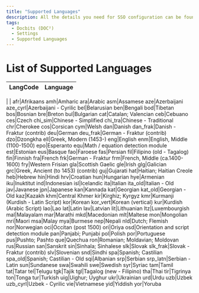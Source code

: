 ```yaml
---
title: "Supported Languages"
description: All the details you need for SSO configuration can be found in SSO Service Provider Settings of Docbits (DOC²). From needed Entity ID, SSO URL to the Certificate.
tags:
  - Docbits (DOC²)
  - Settings
  - Supported Languages
---
```


# List of Supported Languages

**LangCode**|**Language**
-----|-----
 | 
 | 
afr|Afrikaans
amh|Amharic
ara|Arabic
asm|Assamese
aze|Azerbaijani
aze\_cyrl|Azerbaijani - Cyrilic
bel|Belarusian
ben|Bengali
bod|Tibetan
bos|Bosnian
bre|Breton
bul|Bulgarian
cat|Catalan; Valencian
ceb|Cebuano
ces|Czech
chi\_sim|Chinese - Simplified
chi\_tra|Chinese - Traditional
chr|Cherokee
cos|Corsican
cym|Welsh
dan|Danish
dan\_frak|Danish - Fraktur (contrib)
deu|German
deu\_frak|German - Fraktur (contrib)
dzo|Dzongkha
ell|Greek, Modern (1453-)
eng|English
enm|English, Middle (1100-1500)
epo|Esperanto
equ|Math / equation detection module
est|Estonian
eus|Basque
fao|Faroese
fas|Persian
fil|Filipino (old - Tagalog)
fin|Finnish
fra|French
frk|German - Fraktur
frm|French, Middle (ca.1400-1600)
fry|Western Frisian
gla|Scottish Gaelic
gle|Irish
glg|Galician
grc|Greek, Ancient (to 1453) (contrib)
guj|Gujarati
hat|Haitian; Haitian Creole
heb|Hebrew
hin|Hindi
hrv|Croatian
hun|Hungarian
hye|Armenian
iku|Inuktitut
ind|Indonesian
isl|Icelandic
ita|Italian
ita\_old|Italian - Old
jav|Javanese
jpn|Japanese
kan|Kannada
kat|Georgian
kat\_old|Georgian - Old
kaz|Kazakh
khm|Central Khmer
kir|Kirghiz; Kyrgyz
kmr|Kurmanji (Kurdish - Latin Script)
kor|Korean
kor\_vert|Korean (vertical)
kur|Kurdish (Arabic Script)
lao|Lao
lat|Latin
lav|Latvian
lit|Lithuanian
ltz|Luxembourgish
mal|Malayalam
mar|Marathi
mkd|Macedonian
mlt|Maltese
mon|Mongolian
mri|Maori
msa|Malay
mya|Burmese
nep|Nepali
nld|Dutch; Flemish
nor|Norwegian
oci|Occitan (post 1500)
ori|Oriya
osd|Orientation and script detection module
pan|Panjabi; Punjabi
pol|Polish
por|Portuguese
pus|Pushto; Pashto
que|Quechua
ron|Romanian; Moldavian; Moldovan
rus|Russian
san|Sanskrit
sin|Sinhala; Sinhalese
slk|Slovak
slk\_frak|Slovak - Fraktur (contrib)
slv|Slovenian
snd|Sindhi
spa|Spanish; Castilian
spa\_old|Spanish; Castilian - Old
sqi|Albanian
srp|Serbian
srp\_latn|Serbian - Latin
sun|Sundanese
swa|Swahili
swe|Swedish
syr|Syriac
tam|Tamil
tat|Tatar
tel|Telugu
tgk|Tajik
tgl|Tagalog (new - Filipino)
tha|Thai
tir|Tigrinya
ton|Tonga
tur|Turkish
uig|Uighur; Uyghur
ukr|Ukrainian
urd|Urdu
uzb|Uzbek
uzb\_cyrl|Uzbek - Cyrilic
vie|Vietnamese
yid|Yiddish
yor|Yoruba